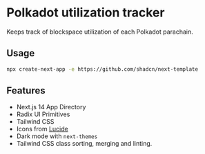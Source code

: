 # Polkadot utilization tracker

Keeps track of blockspace utilization of each Polkadot parachain.

## Usage

```bash
npx create-next-app -e https://github.com/shadcn/next-template
```

## Features

- Next.js 14 App Directory
- Radix UI Primitives
- Tailwind CSS
- Icons from [Lucide](https://lucide.dev)
- Dark mode with `next-themes`
- Tailwind CSS class sorting, merging and linting.
